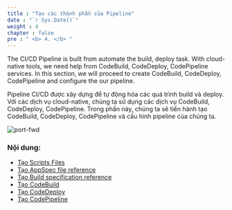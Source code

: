 ```yaml
---
title : "Tạo các thành phần của Pipeline"
date : "`r Sys.Date()`"
weight : 4
chapter : false
pre : " <b> 4. </b> "
---
```


The CI/CD Pipeline is built from automate the build, deploy task. With cloud-native tools, we need help from CodeBuild, CodeDeploy, CodePipeline services.
In this section, we will proceed to create CodeBuild, CodeDeploy, CodePipeline and configure the our pipeline.

Pipeline CI/CD được xây dựng để tự động hóa các quá trình build và deploy. Với các dịch vụ cloud-native, chúng ta sử dụng các dịch vụ CodeBuild, CodeDeploy, CodePipeline.
Trong phần này, chúng ta sẽ tiến hành tạo CodeBuild, CodeDeploy, CodePipeline và cấu hình pipeline của chúng ta.

![port-fwd](https://tamlv.buzz/aws-workshop/images/arc-log.png) 

### Nội dung:
   - [Tạo Scripts Files](/4-CreatePipelineComponents/4.1-createscriptfiles/)
   - [Tạo AppSpec file reference](/4-CreatePipelineComponents/4.2-createcodedeployymlfile/)
   - [Tạo Build specification reference](/4-CreatePipelineComponents/4.3-createbuildspecfile)
   - [Tạo CodeBuild](/4-CreatePipelineComponents/4.4-createcodebuild/)
   - [Tạo CodeDeploy](/4-CreatePipelineComponents/4.5-createcodedeploy/)
   - [Tạo CodePipeline](/4-CreatePipelineComponents/4.6-createcodepipeline/)